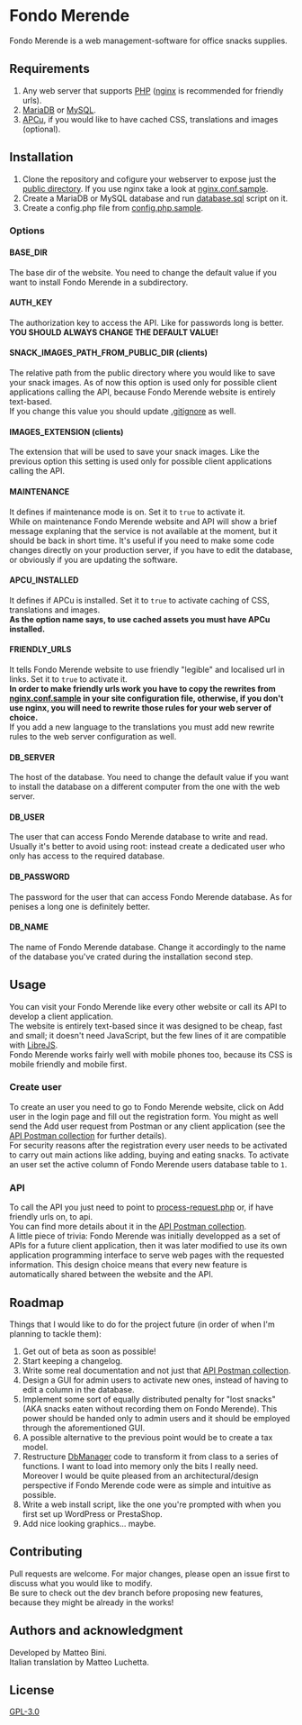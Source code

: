 # Fondo Merende
Fondo Merende is a web management-software for office snacks supplies.

## Requirements
1. Any web server that supports [PHP](https://www.php.net/) ([nginx](https://nginx.org/) is recommended for friendly urls).
2. [MariaDB](https://mariadb.org/) or [MySQL](https://www.mysql.com/).
3. [APCu](https://www.php.net/manual/en/book.apcu.php), if you would like to have cached CSS, translations and images (optional).

## Installation
1. Clone the repository and cofigure your webserver to expose just the [public directory](public). If you use nginx take a look at [nginx.conf.sample](nginx.conf.sample).  
2. Create a MariaDB or MySQL database and run [database.sql](database.sql) script on it.  
3. Create a config.php file from [config.php.sample](config.php.sample).  

### Options  

#### BASE\_DIR
The base dir of the website. You need to change the default value if you want to install Fondo Merende in a subdirectory.

#### AUTH\_KEY
The authorization key to access the API. Like for passwords long is better.  
**YOU SHOULD ALWAYS CHANGE THE DEFAULT VALUE!**

#### SNACK\_IMAGES\_PATH\_FROM\_PUBLIC\_DIR (clients)
The relative path from the public directory where you would like to save your snack images. As of now this option is used only for possible client applications calling the API, because Fondo Merende website is entirely text-based.  
If you change this value you should update [.gitignore](.gitignore) as well.

#### IMAGES\_EXTENSION (clients)
The extension that will be used to save your snack images. Like the previous option this setting is used only for possible client applications calling the API. 

#### MAINTENANCE
It defines if maintenance mode is on. Set it to `true` to activate it.  
While on maintenance Fondo Merende website and API will show a brief message explaning that the service is not available at the moment, but it should be back in short time. It's useful if you need to make some code changes directly on your production server, if you have to edit the database, or obviously if you are updating the software.

#### APCU\_INSTALLED
It defines if APCu is installed. Set it to `true` to activate caching of CSS, translations and images.  
**As the option name says, to use cached assets you must have APCu installed.**

#### FRIENDLY\_URLS
It tells Fondo Merende website to use friendly "legible" and localised url in links. Set it to `true` to activate it.  
**In order to make friendly urls work you have to copy the rewrites from [nginx.conf.sample](nginx.conf.sample) in your site configuration file, otherwise, if you don't use nginx, you will need to rewrite those rules for your web server of choice.**  
If you add a new language to the translations you must add new rewrite rules to the web server configuration as well.

#### DB\_SERVER
The host of the database. You need to change the default value if you want to install the database on a different computer from the one with the web server. 

#### DB\_USER
The user that can access Fondo Merende database to write and read. Usually it's better to avoid using root: instead create a dedicated user who only has access to the required database.

#### DB\_PASSWORD
The password for the user that can access Fondo Merende database. As for penises a long one is definitely better.

#### DB\_NAME
The name of Fondo Merende database. Change it accordingly to the name of the database you've crated during the installation second step.

## Usage
You can visit your Fondo Merende like every other website or call its API to develop a client application.  
The website is entirely text-based since it was designed to be cheap, fast and small; it doesn't need JavaScript, but the few lines of it are compatible with [LibreJS](https://www.gnu.org/software/librejs/).  
Fondo Merende works fairly well with mobile phones too, because its CSS is mobile friendly and mobile first.

### Create user
To create an user you need to go to Fondo Merende website, click on Add user in the login page and fill out the registration form. You might as well send the Add user request from Postman or any client application (see the [API Postman collection](Postman/Fondo&#32;Merende.postman_collection.json) for further details).  
For security reasons after the registration every user needs to be activated to carry out main actions like adding, buying and eating snacks. To activate an user set the active column of Fondo Merende users database table to `1`.

### API
To call the API you just need to point to [process-request.php](public/process-request.php) or, if have friendly urls on, to api.  
You can find more details about it in the [API Postman collection](Postman/Fondo&#32;Merende.postman_collection.json).  
A little piece of trivia: Fondo Merende was initially developped as a set of APIs for a future client application, then it was later modified to use its own application programming interface to serve web pages with the requested information. This design choice means that every new feature is automatically shared between the website and the API.

## Roadmap
Things that I would like to do for the project future (in order of when I'm planning to tackle them):

1. Get out of beta as soon as possible!
2. Start keeping a changelog.
3. Write some real documentation and not just that [API Postman collection](Postman/Fondo&#32;Merende.postman_collection.json).
4. Design a GUI for admin users to activate new ones, instead of having to edit a column in the database.
5. Implement some sort of equally distributed penalty for "lost snacks" (AKA snacks eaten without recording them on Fondo Merende). This power should be handed only to admin users and it should be employed through the aforementioned GUI.
6. A possible alternative to the previous point would be to create a tax model.
7. Restructure [DbManager](DbManager.php) code to transform it from class to a series of functions. I want to load into memory only the bits I really need. Moreover I would be quite pleased from an architectural/design perspective if Fondo Merende code were as simple and intuitive as possible.
8. Write a web install script, like the one you're prompted with when you first set up WordPress or PrestaShop.
9. Add nice looking graphics... maybe.

## Contributing
Pull requests are welcome. For major changes, please open an issue first to discuss what you would like to modify.  
Be sure to check out the dev branch before proposing new features, because they might be already in the works!

## Authors and acknowledgment
Developed by Matteo Bini.  
Italian translation by Matteo Luchetta.

## License
[GPL-3.0](https://www.gnu.org/licenses/gpl-3.0)

